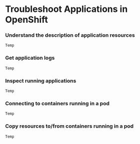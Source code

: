 # Troubleshoot Applications in OpenShift

### Understand the description of application resources

`Temp`

### Get application logs

`Temp`

### Inspect running applications

`Temp`

### Connecting to containers running in a pod

`Temp`

### Copy resources to/from containers running in a pod

`Temp`